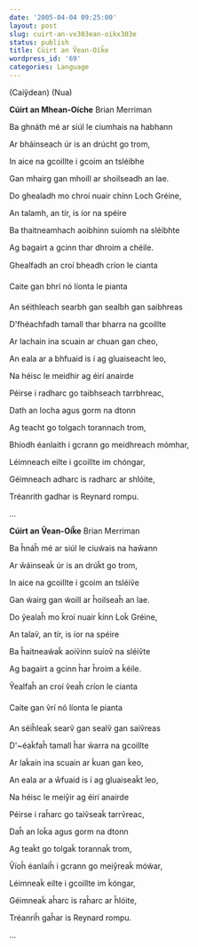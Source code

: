 ```yaml
---
date: '2005-04-04 09:25:00'
layout: post
slug: cuirt-an-vx303ean-oikx303e
status: publish
title: Cúirt an Ṽean-Oík̃e
wordpress_id: '69'
categories: Language
---
```



(Caiỹdean)
(Nua)


**Cúirt an Mhean-Oíche**
Brian Merriman

Ba ghnáth mé ar siúl le ciumhais na habhann

Ar bháinseach úr is an drúcht go trom,

In aice na gcoillte i gcoim an tsléibhe

Gan mhairg gan mhoill ar shoilseadh an lae.

Do ghealadh mo chroí nuair chínn Loch Gréine,

An talamh, an tír, is íor na spéire

Ba thaitneamhach aoibhinn suíomh na sléibhte

Ag bagairt a gcinn thar dhroim a chéile.

Ghealfadh an croí bheadh críon le cianta

Caite gan bhrí nó líonta le pianta

An séithleach searbh gan sealbh gan saibhreas

D'fhéachfadh tamall thar bharra na gcoillte

Ar lachain ina scuain ar chuan gan cheo,

An eala ar a bhfuaid is í ag gluaiseacht leo,

Na héisc le meidhir ag éirí anairde

Péirse i radharc go taibhseach tarrbhreac,

Dath an locha agus gorm na dtonn

Ag teacht go tolgach torannach trom,

Bhíodh éanlaith i gcrann go meidhreach mómhar,

Léimneach eilte i gcoillte im chóngar,

Géimneach adharc is radharc ar shlóite,

Tréanrith gadhar is Reynard rompu.

...


**Cúirt an Ṽean-Oík̃e**
Brian Merriman

Ba ĥnáĥ mé ar siúl le ciuw̃ais na haŵann

Ar ŵáinseak̃ úr is an drúk̃t go trom,

In aice na gcoillte i gcoim an tsléiṽe

Gan w̃airg gan w̃oill ar ĥoilseaĥ an lae.

Do ỹealaĥ mo k̃roí nuair k̃ínn Lok̃ Gréine,

An talaṽ, an tír, is íor na spéire

Ba ĥaitneaw̃ak̃ aoiṽinn suíoṽ na sléiṽte

Ag bagairt a gcinn ĥar ĥroim a k̃éile.

Ỹealfaĥ an croí ṽeaĥ críon le cianta

Caite gan ṽrí nó líonta le pianta

An séiĥleak̃ searṽ gan sealṽ gan saiṽreas

D'~éak̃faĥ tamall ĥar ŵarra na gcoillte

Ar lak̃ain ina scuain ar k̃uan gan k̃eo,

An eala ar a ŵfuaid is í ag gluaiseak̃t leo,

Na héisc le meiŷir ag éirí anairde

Péirse i raĥarc go taiṽseak̃ tarrṽreac,

Daĥ an lok̃a agus gorm na dtonn

Ag teak̃t go tolgak̃ torannak̃ trom,

Ṽíoĥ éanlaiĥ i gcrann go meiŷreak̃ mów̃ar,

Léimneak̃ eilte i gcoillte im k̃óngar,

Géimneak̃ aĥarc is raĥarc ar ĥlóite,

Tréanriĥ gaĥar is Reynard rompu.

...



